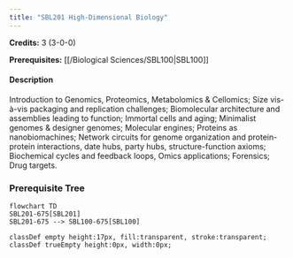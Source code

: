 ```yaml
---
title: "SBL201 High-Dimensional Biology"
---
```

**Credits:** 3 (3-0-0)

**Prerequisites:** [[/Biological Sciences/SBL100|SBL100]]

#### Description
Introduction to Genomics, Proteomics, Metabolomics & Cellomics; Size vis-à-vis packaging and replication challenges; Biomolecular architecture and assemblies leading to function; Immortal cells and aging; Minimalist genomes & designer genomes; Molecular engines; Proteins as nanobiomachines; Network circuits for genome organization and protein-protein interactions, date hubs, party hubs, structure-function axioms; Biochemical cycles and feedback loops, Omics applications; Forensics; Drug targets.

### Prerequisite Tree

```mermaid
flowchart TD
SBL201-675[SBL201]
SBL201-675 --> SBL100-675[SBL100]

classDef empty height:17px, fill:transparent, stroke:transparent;
classDef trueEmpty height:0px, width:0px;
```